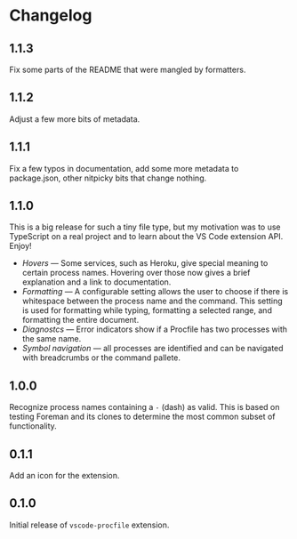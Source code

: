 # Changelog

## 1.1.3

Fix some parts of the README that were mangled by formatters.

## 1.1.2

Adjust a few more bits of metadata.

## 1.1.1

Fix a few typos in documentation, add some more metadata to package.json, other
nitpicky bits that change nothing.

## 1.1.0

This is a big release for such a tiny file type, but my motivation was to use
TypeScript on a real project and to learn about the VS Code extension API. Enjoy!

- _Hovers_ — Some services, such as Heroku, give special meaning to certain process names. Hovering over those now gives a brief explanation and a link to documentation.
- _Formatting_ — A configurable setting allows the user to choose if there is
  whitespace between the process name and the command. This setting is used for
  formatting while typing, formatting a selected range, and formatting the entire
  document.
- _Diagnostcs_ — Error indicators show if a Procfile has two processes with the same
  name.
- _Symbol navigation_ — all processes are identified and can be navigated with
  breadcrumbs or the command pallete.

## 1.0.0

Recognize process names containing a `-` (dash) as valid. This is based on testing
Foreman and its clones to determine the most common subset of functionality.

## 0.1.1

Add an icon for the extension.

## 0.1.0

Initial release of `vscode-procfile` extension.
